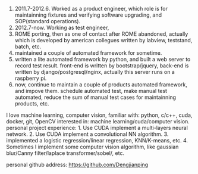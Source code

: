 1. 2011.7-2012.6. Worked as a product engineer, which role is for maintainning fixtures and verifying software upgrading, and SOP(standard operations).
2. 2012.7-now. Working as test engineer, 
1. ROME porting, then as one of contact after ROME abandoned, actually which is developed by american collegues
    written by labview, teststand, batch, etc.
2. maintained a couple of automated framework for sometime.
3. written a lite automated framework by python, and built a web server to record test result. front-end is written by bootstrap/jquery, back-end is written by
    django/postgresql/nginx, actually this server runs on a raspberry pi.
3. now, continue to maintain a couple of products automated framework, and impove them. schedule automated test, make manual test automated,
    reduce the sum of manual test cases for maintainning products, etc.
    
I love machine learning, computer vision, 
familiar with: python, c/c++, cuda, docker, git, OpenCV
interested in: machine learning/cuda/computer vision.
personal project experience: 1. Use CUDA implement a multi-layers neural network.
    2. Use CUDA implement a convolutional NN algorithm.
    3. implemented a logistic regression/linear regression, KNN/K-means, etc.
    4. Sometimes I implement some computer vision algorithm, like gaussian blur/Canny filter/laplace transformer/sobel/, etc.
    
personal github address: https://github.com/Dengjianping